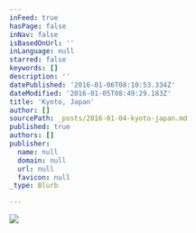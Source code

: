 ```yaml
---
inFeed: true
hasPage: false
inNav: false
isBasedOnUrl: ''
inLanguage: null
starred: false
keywords: []
description: ''
datePublished: '2016-01-06T08:10:53.334Z'
dateModified: '2016-01-05T08:49:29.183Z'
title: 'Kyoto, Japan'
author: []
sourcePath: _posts/2016-01-04-kyoto-japan.md
published: true
authors: []
publisher:
  name: null
  domain: null
  url: null
  favicon: null
_type: Blurb

---
```

![](https://s3-us-west-2.amazonaws.com/the-grid-img/p/0615cb1ae5a9102d25afa6ad478545424432bf9a.jpg)